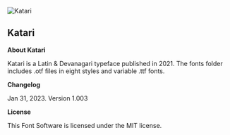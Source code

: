 ![Katari](https://github.com/fontwala/Katari/tree/main/documentation/Katari_Github_graphic.png)
## Katari

**About Katari**

Katari is a Latin & Devanagari typeface published in 2021. The fonts folder includes .otf files in eight styles and variable .ttf fonts.

**Changelog**

Jan 31, 2023. Version 1.003

**License**

This Font Software is licensed under the MIT license.
